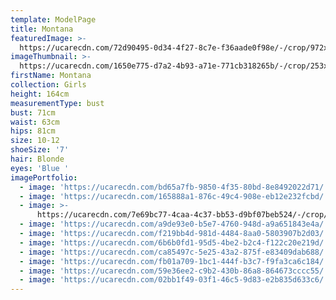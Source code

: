```yaml
---
template: ModelPage
title: Montana
featuredImage: >-
  https://ucarecdn.com/72d90495-0d34-4f27-8c7e-f36aade0f98e/-/crop/972x530/0,0/-/preview/
imageThumbnail: >-
  https://ucarecdn.com/1650e775-d7a2-4b93-a71e-771cb318265b/-/crop/253x344/196,140/-/preview/
firstName: Montana
collection: Girls
height: 164cm
measurementType: bust
bust: 71cm
waist: 63cm
hips: 81cm
size: 10-12
shoeSize: '7'
hair: Blonde
eyes: 'Blue '
imagePortfolio:
  - image: 'https://ucarecdn.com/bd65a7fb-9850-4f35-80bd-8e8492022d71/'
  - image: 'https://ucarecdn.com/165888a1-876c-49c4-908e-eb12e232fcbd/'
  - image: >-
      https://ucarecdn.com/7e69bc77-4caa-4c37-bb53-d9bf07beb524/-/crop/620x848/0,82/-/preview/
  - image: 'https://ucarecdn.com/a9de93e0-b5e7-4760-948d-a9a651843e4a/'
  - image: 'https://ucarecdn.com/f219bb4d-981d-4484-8aa0-5803907b2d03/'
  - image: 'https://ucarecdn.com/6b6b0fd1-95d5-4be2-b2c4-f122c20e219d/'
  - image: 'https://ucarecdn.com/ca85497c-5e25-43a2-875f-e83409dab688/'
  - image: 'https://ucarecdn.com/fb01a709-1bc1-444f-b3c7-f9fa3ca6c184/'
  - image: 'https://ucarecdn.com/59e36ee2-c9b2-430b-86a8-864673cccc55/'
  - image: 'https://ucarecdn.com/02bb1f49-03f1-46c5-9d83-e2b835d633c6/'
---
```


